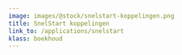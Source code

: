 ```yaml
--- 
image: images/@stock/snelstart-koppelingen.png
title: SnelStart koppelingen
link_to: /applications/snelstart
klass: boekhoud
---
```


